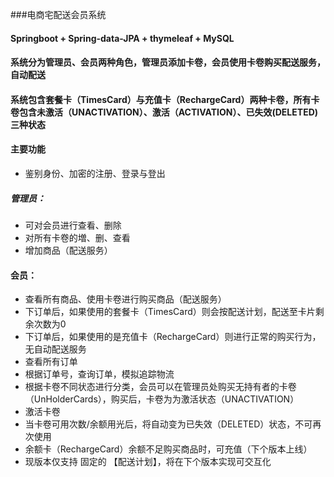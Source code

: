 ###电商宅配送会员系统
#### Springboot + Spring-data-JPA + thymeleaf + MySQL 
#### 系统分为管理员、会员两种角色，管理员添加卡卷，会员使用卡卷购买配送服务，自动配送
#### 系统包含套餐卡（TimesCard）与充值卡（RechargeCard）两种卡卷，所有卡卷包含未激活（UNACTIVATION）、激活（ACTIVATION）、已失效(DELETED)三种状态

#### 主要功能
+ 鉴别身份、加密的注册、登录与登出
##### 管理员：
+ 可对会员进行查看、删除
+ 对所有卡卷的増、删、查看
+ 增加商品（配送服务）
#### 会员：
+ 查看所有商品、使用卡卷进行购买商品（配送服务）
+ 下订单后，如果使用的套餐卡（TimesCard）则会按配送计划，配送至卡片剩余次数为0
+ 下订单后，如果使用的是充值卡（RechargeCard）则进行正常的购买行为，无自动配送服务
+ 查看所有订单
+ 根据订单号，查询订单，模拟追踪物流
+ 根据卡卷不同状态进行分类，会员可以在管理员处购买无持有者的卡卷（UnHolderCards），购买后，卡卷为为激活状态（UNACTIVATION）
+ 激活卡卷
+ 当卡卷可用次数/余额用光后，将自动变为已失效（DELETED）状态，不可再次使用
+ 余额卡（RechargeCard）余额不足购买商品时，可充值（下个版本上线）
+ 现版本仅支持 固定的 【配送计划】，将在下个版本实现可交互化